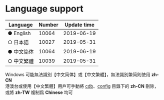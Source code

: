 # Language support

| Language   | Number  | Update time |
| ---------- | ------- | ----------- |
| ● English  |  10064  | 2019-06-19  |
| ○ 日本語   |  10027  | 2019-05-31  |
| ● 中文简体 |  10064  | 2019-06-19  |
| ○ 中文繁體 |  10039  | 2019-05-31  |

Windows 可能無法識別【中文简体】或【中文繁體】，無法識別繁简則使用 **zh-CN**<br/>
港澳台或使用【中文繁體】用戶可手動將 [cdb](https://github.com/Unicorn369/YGOPro2_Data/tree/master/cdb)、[config](https://github.com/Unicorn369/YGOPro2_Data/tree/master/config) 目錄下的 **zh-CN** 刪除，或將 **zh-TW** 複制爲 **Chinese** 均可
